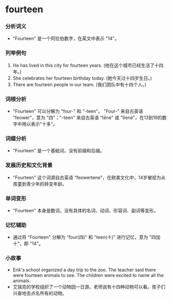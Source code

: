 # fourteen

### 分析词义

  

*   "Fourteen" 是一个阿拉伯数字，在英文中表示 "14"。

  

### 列举例句

  

1.  He has lived in this city for fourteen years. (他在这个城市已经生活了十四年。)
2.  She celebrates her fourteen birthday today. (她今天过十四岁生日。)
3.  There are fourteen people in our team. (我们团队中有十四个人。)

  

### 词根分析

  

*   "Fourteen" 可以分解为 "four-" 和 "-teen"。 "Four-" 来自古英语 "feower"，意为 "四"；"-teen" 来自古英语 "tēne" 或 "tīene"，在13到19的数字中用以表示"十多"。

  

### 词缀分析

  

*   "Fourteen" 是一个基础词，没有前缀和后缀。

  

### 发展历史和文化背景

  

*   "Fourteen" 这个词源自古英语 "feowertene"，在欧美文化中，14岁被视为从孩童到青少年的转变年龄。

  

### 单词变形

  

*   "Fourteen" 本身是数词，没有具体的名词、动词、形容词、副词等变形。

  

### 记忆辅助

  

*   通过将 "Fourteen" 分解为 "four(四)" 和 "teen(十)" 进行记忆，意为 "四加十"，即 "14"。

  

### 小故事

  

*   Erik's school organized a day trip to the zoo. The teacher said there were fourteen animals to see. The children were excited to name all the animals.
*   艾瑞克的学校组织了一个动物园一日游。老师说有十四种动物可以看。孩子们兴奋地去点名所有的动物。
